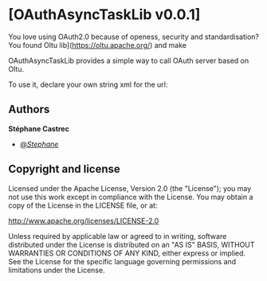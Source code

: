 # [OAuthAsyncTaskLib v0.0.1]

You love using OAuth2.0 because of openess, security and standardisation?
You found Oltu lib](https://oltu.apache.org/) and make

OAuthAsyncTaskLib provides a simple way to call OAuth server based on Oltu.

To use it, declare your own string xml for the url:

  <string name="url_get_oauthtoken"></string>
  <string name="url_refresh_oauthtoken"/>


## Authors

**Stéphane Castrec**
+ [@_Stephane_](http//twitter.com/_Stephane_)

## Copyright and license

Licensed under the Apache License, Version 2.0 (the "License");
you may not use this work except in compliance with the License.
You may obtain a copy of the License in the LICENSE file, or at:

   http://www.apache.org/licenses/LICENSE-2.0

Unless required by applicable law or agreed to in writing, software
distributed under the License is distributed on an "AS IS" BASIS,
WITHOUT WARRANTIES OR CONDITIONS OF ANY KIND, either express or implied.
See the License for the specific language governing permissions and
limitations under the License.
